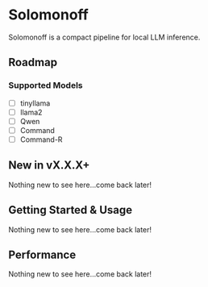 # Solomonoff

Solomonoff is a compact pipeline for local LLM inference.

## Roadmap
### Supported Models
- [ ] tinyllama
- [ ] llama2
- [ ] Qwen
- [ ] Command
- [ ] Command-R

## New in vX.X.X+
Nothing new to see here...come back later!

## Getting Started & Usage
Nothing new to see here...come back later!

## Performance
Nothing new to see here...come back later!